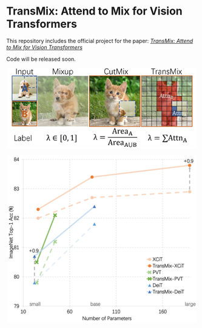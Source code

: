 # TransMix: Attend to Mix for Vision Transformers

This repository includes the official project for the paper: [*TransMix: Attend to Mix for Vision Transformers*](https://arxiv.org)  

Code will be released soon.

<p align="center">
  <img src="./pic1.png" width="500">
</p>

<p align="center">
  <img src="./pic2.png" width="500">
</p>

